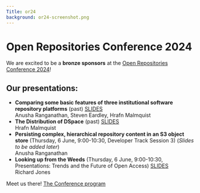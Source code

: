 ```yaml
---
Title: or24
background: or24-screenshot.png
---
```


# Open Repositories Conference 2024

We are excited to be a **bronze sponsors** at the [Open Repositories Conference 2024](https://or2024.openrepositories.org/)!

## Our presentations:

* **Comparing some basic features of three institutional software repository platforms** (past) [SLIDES]({static}/assets/repositories.pdf)   
  Anusha Ranganathan, Steven Eardley, Hrafn Malmquist
* **The Distribution of DSpace** (past) [SLIDES]({static}/assets/DSpace.pdf)    
  Hrafn Malmquist
* **Persisting complex, hierarchical repository content in an S3 object store** (Thursday, 6 June, 9:00-10:30, Developer Track Session 3) (_Slides to be added later_)  
  Anusha Ranganathan
* **Looking up from the Weeds** (Thursday, 6 June, 9:00-10:30, Presentations: Trends and the Future of Open Access) [SLIDES]({static}/assets/Weeds.pdf)   
  Richard Jones

Meet us there! [The Conference program](https://www.conftool.net/or2024/sessions.php)
